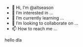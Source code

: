 - 👋 Hi, I’m @altseason
- 👀 I’m interested in ...
- 🌱 I’m currently learning ...
- 💞️ I’m looking to collaborate on ...
- 📫 How to reach me ...

<!---
altseason/altseason is a ✨ special ✨ repository because its `README.md` (this file) appears on your GitHub profile.
You can click the Preview link to take a look at your changes.
--->
hello dla
